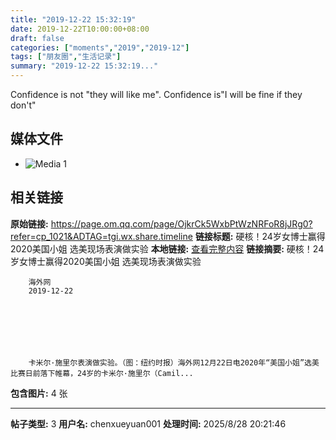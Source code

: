 ```yaml
---
title: "2019-12-22 15:32:19"
date: 2019-12-22T10:00:00+08:00
draft: false
categories: ["moments","2019","2019-12"]
tags: ["朋友圈","生活记录"]
summary: "2019-12-22 15:32:19..."
---
```


Confidence is not "they will like me". Confidence is"I will be fine if they don't"

## 媒体文件

- ![Media 1](/Moments/photos/2019-12-22/201912221532190.jpg)

## 相关链接

**原始链接:** https://page.om.qq.com/page/OjkrCk5WxbPtWzNRFoR8jJRg0?refer=cp_1021&ADTAG=tgi.wx.share.timeline
**链接标题:** 硬核！24岁女博士赢得2020美国小姐 选美现场表演做实验
**本地链接:** [查看完整内容](/link_content/2019/12/2019-12-22/link_content/)
**链接摘要:** 硬核！24岁女博士赢得2020美国小姐 选美现场表演做实验
      
        
        海外网
        2019-12-22
      
      
    
    
      
      
      
        卡米尔·施里尔表演做实验。（图：纽约时报）海外网12月22日电2020年“美国小姐”选美比赛日前落下帷幕，24岁的卡米尔·施里尔（Camil...
**包含图片:** 4 张

---

**帖子类型:** 3
**用户名:** chenxueyuan001
**处理时间:** 2025/8/28 20:21:46